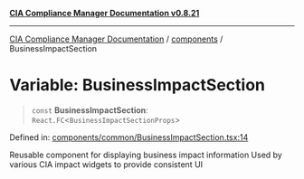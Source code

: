 [**CIA Compliance Manager Documentation v0.8.21**](../../README.md)

***

[CIA Compliance Manager Documentation](../../modules.md) / [components](../README.md) / BusinessImpactSection

# Variable: BusinessImpactSection

> `const` **BusinessImpactSection**: `React.FC`\<`BusinessImpactSectionProps`\>

Defined in: [components/common/BusinessImpactSection.tsx:14](https://github.com/Hack23/cia-compliance-manager/blob/689e67e40bb6afe811128d672a0d7dd5fcbdaea5/src/components/common/BusinessImpactSection.tsx#L14)

Reusable component for displaying business impact information
Used by various CIA impact widgets to provide consistent UI
